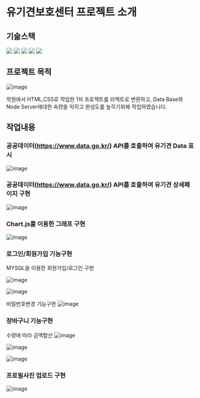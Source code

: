 # 유기견보호센터 프로젝트 소개

## 기술스택
<img src="https://img.shields.io/badge/javascript-F7DF1E?style=for-the-badge&logo=javascript&logoColor=black"/> <img src="https://img.shields.io/badge/react-61DAFB?style=for-the-badge&logo=react&logoColor=black"/> <img src="https://img.shields.io/badge/node.js-339933?style=for-the-badge&logo=Node.js&logoColor=white"/> <img src="https://img.shields.io/badge/mysql-4479A1?style=for-the-badge&logo=mysql&logoColor=white"/> <img src="https://img.shields.io/badge/css-1572B6?style=for-the-badge&logo=css3&logoColor=white"/> 

## 프로젝트 목적
![image](https://github.com/user-attachments/assets/92542640-2faf-4d5c-b238-ce59810f729d)

학원에서 HTML,CSS로 작업한 1차 프로젝트를 리액트로 변환하고, Data Base와 Node Server에대한 숙련을 익히고 완성도를 높히기위해 작업하였습니다.<br/>

## 작업내용
### 공공데이터(https://www.data.go.kr/) API를 호출하여 유기견 Data 표시
![image](https://github.com/user-attachments/assets/f29ef497-2fd0-4d29-bbe2-10a57b1bfaf5)
### 공공데이터(https://www.data.go.kr/) API를 호출하여 유기견 상세페이지 구현
![image](https://github.com/user-attachments/assets/bed734dc-d03a-469f-ae98-e9754b74d24b)

### Chart.js를 이용한 그래프 구현
![image](https://github.com/user-attachments/assets/f6df4976-89b3-4feb-9484-37a38bce0665)

### 로그인/회원가입 기능구현
MYSQL을 이용한 회원가입/로그인 구현

![image](https://github.com/user-attachments/assets/3c5a5902-ec28-4948-853c-14a6c4573cf8)

![image](https://github.com/user-attachments/assets/b4d39055-3150-44fb-a9c5-b5a07395509c)

비밀번호변경 기능구현
![image](https://github.com/user-attachments/assets/8bded797-02f6-45b3-b807-b1c6b8f5ca94)

### 장바구니 기능구현
수량에 따라 금액합산
![image](https://github.com/user-attachments/assets/b02e59e5-a3db-405e-b773-d9bcc962490b)

![image](https://github.com/user-attachments/assets/6c2dce18-72c6-4083-a70f-82a1e387ed53)

![image](https://github.com/user-attachments/assets/43ad3e6e-2583-4147-a678-0c67f2a5adf1)

### 프로필사진 업로드 구현

![image](https://github.com/user-attachments/assets/4feaaf64-ac7f-4d7d-b85e-625c8a0899d6)










